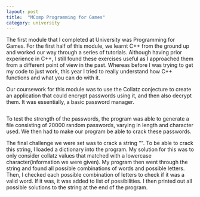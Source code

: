 ```yaml
---
layout: post
title:  "MComp Programming for Games"
category: university
---
```


The first module that I completed at University was Programming for Games. For the first half of this module, we learnt C++ from the ground up and worked our way through a series of tutorials. Although having prior experience in C++, I still found these exercises useful as I approached them from a different point of view in the past. Whereas before I was trying to get my code to just work, this year I tried to really understand how C++ functions and what you can do with it.

Our coursework for this module was to use the Collatz conjecture to create an application that could encrypt passwords using it, and then also decrypt them. It was essentially, a basic password manager.

<img src="/assets/images/progamming-for-games/main-menu.png" alt="" class="cover"/>

To test the strength of the passwords, the program was able to generate a file consisting of 20000 random passwords, varying in length and character used. We then had to make our program be able to crack these passwords.

The final challenge we were set was to crack a string "". To be able to crack this string, I loaded a dictionary into the program. My solution for this was to only consider collatz values that matched with a lowercase character(information we were given). My program then went through the string and found all possible combinations of words and possible letters. Then, I checked each possible combination of letters to check if it was a valid word. If it was, it was added to list of possibilities. I then printed out all possible solutions to the string at the end of the program.
